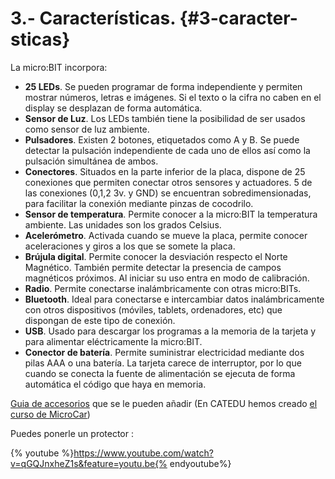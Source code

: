 # 3.- Características. {#3-caracter-sticas}

La micro:BIT incorpora:

*   **25 LEDs**. Se pueden programar de forma independiente y permiten mostrar números, letras e imágenes. Si el texto o la cifra no caben en el display se desplazan de forma automática.
*   **Sensor de Luz**. Los LEDs también tiene la posibilidad de ser usados como sensor de luz ambiente.
*   **Pulsadores**. Existen 2 botones, etiquetados como A y B. Se puede detectar la pulsación independiente de cada uno de ellos así como la pulsación simultánea de ambos.
*   **Conectores**. Situados en la parte inferior de la placa, dispone de 25 conexiones que permiten conectar otros sensores y actuadores. 5 de las conexiones (0,1,2 3v. y GND) se encuentran sobredimensionadas, para facilitar la conexión mediante pinzas de cocodrilo.
*   **Sensor de temperatura**. Permite conocer a la micro:BIT la temperatura ambiente. Las unidades son los grados Celsius.
*   **Acelerómetro**. Activada cuando se mueve la placa, permite conocer aceleraciones y giros a los que se somete la placa.
*   **Brújula digital**. Permite conocer la desviación respecto el Norte Magnético. También permite detectar la presencia de campos magnéticos próximos. Al iniciar su uso entra en modo de calibración.
*   **Radio**. Permite conectarse inalámbricamente con otras micro:BITs.
*   **Bluetooth**. Ideal para conectarse e intercambiar datos inalámbricamente con otros dispositivos (móviles, tablets, ordenadores, etc) que dispongan de este tipo de conexión.
*   **USB**. Usado para descargar los programas a la memoria de la tarjeta y para alimentar eléctricamente la micro:BIT.
*   **Conector de batería**. Permite suministrar electricidad mediante dos pilas AAA o una batería. La tarjeta carece de interruptor, por lo que cuando se conecta la fuente de alimentación se ejecuta de forma automática el código que haya en memoria.

[Guia de accesorios](https://microbit.org/assets/documents/AccessoryGuide.pdf) que se le pueden añadir
(En CATEDU hemos creado [el curso de MicroCar](https://catedu.gitbooks.io/smartcar-micro-bit/content/))

Puedes ponerle un protector :

{% youtube %}https://www.youtube.com/watch?v=qGQJnxheZ1s&feature=youtu.be{% endyoutube%}